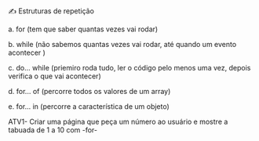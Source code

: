 ✍️ Estruturas de repetição

a. for (tem que saber quantas vezes vai rodar)

b. while (não sabemos quantas vezes vai rodar, até quando um evento acontecer )

c. do... while (priemiro roda tudo, ler o código pelo menos uma vez, depois verifica o que vai acontecer)

d. for... of (percorre todos os valores de um array)

e. for... in (percorre a característica de um objeto)

ATV1- 
    Criar uma página que peça um número ao usuário e mostre a tabuada de 1 a 10 com -for-
    


